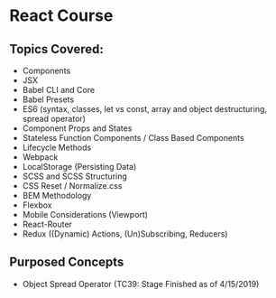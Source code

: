 # React Course

## Topics Covered:

* Components
* JSX
* Babel CLI and Core
* Babel Presets
* ES6 (syntax, classes, let vs const, array and object destructuring, spread operator)
* Component Props and States
* Stateless Function Components / Class Based Components
* Lifecycle Methods
* Webpack
* LocalStorage (Persisting Data)
* SCSS and SCSS Structuring
* CSS Reset / Normalize.css
* BEM Methodology
* Flexbox
* Mobile Considerations (Viewport)
* React-Router
* Redux ((Dynamic) Actions, (Un)Subscribing, Reducers)

## Purposed Concepts
* Object Spread Operator (TC39: Stage Finished as of 4/15/2019)